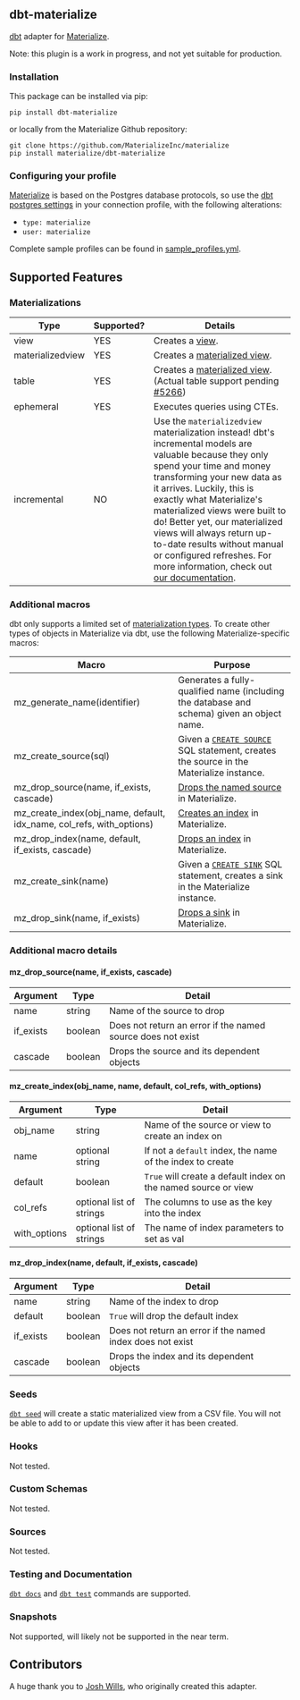 ## dbt-materialize

[dbt](https://www.getdbt.com/) adapter for [Materialize](http://materialize.io).

Note: this plugin is a work in progress, and not yet suitable for production.

### Installation

This package can be installed via pip:
```nofmt
pip install dbt-materialize
```

or locally from the Materialize Github repository:
```nofmt
git clone https://github.com/MaterializeInc/materialize
pip install materialize/dbt-materialize
```

### Configuring your profile

[Materialize](http://materialize.io) is based on the Postgres database protocols, so use the
[dbt postgres settings](https://docs.getdbt.com/docs/profile-postgres) in your connection profile,
with the following alterations:
- `type: materialize`
- `user: materialize`

Complete sample profiles can be found in [sample_profiles.yml](https://github.com/MaterializeInc/materialize/blob/main/misc/dbt-materialize/dbt/include/materialize/sample_profiles.yml).

## Supported Features

### Materializations

Type | Supported? | Details
-----|------------|----------------
view | YES | Creates a [view](https://materialize.com/docs/sql/create-view/#main).
materializedview | YES | Creates a [materialized view](https://materialize.com/docs/sql/create-materialized-view/#main).
table | YES | Creates a [materialized view](https://materialize.com/docs/sql/create-materialized-view/#main). (Actual table support pending [#5266](https://github.com/MaterializeInc/materialize/issues/5266))
ephemeral | YES | Executes queries using CTEs.
incremental | NO | Use the `materializedview` materialization instead! dbt's incremental models are valuable because they only spend your time and money transforming your new data as it arrives. Luckily, this is exactly what Materialize's materialized views were built to do! Better yet, our materialized views will always return up-to-date results without manual or configured refreshes. For more information, check out [our documentation](https://materialize.com/docs/).

### Additional macros

dbt only supports a limited set of [materialization types](https://docs.getdbt.com/docs/building-a-dbt-project/building-models/materializations). To create other types of objects in Materialize
via dbt, use the following Materialize-specific macros:

Macro | Purpose
------|----------
mz_generate_name(identifier) | Generates a fully-qualified name (including the database and schema) given an object name.
mz_create_source(sql) | Given a [`CREATE SOURCE`](https://materialize.com/docs/sql/create-source/) SQL statement, creates the source in the Materialize instance.
mz_drop_source(name, if_exists, cascade) | [Drops the named source](https://materialize.com/docs/sql/drop-source/) in Materialize.
mz_create_index(obj_name, default, idx_name, col_refs, with_options) | [Creates an index](https://materialize.com/docs/sql/create-index/) in Materialize.
mz_drop_index(name, default, if_exists, cascade) | [Drops an index](https://materialize.com/docs/sql/drop-index/) in Materialize.
mz_create_sink(name) | Given a [`CREATE SINK`](https://materialize.com/docs/sql/create-sink/) SQL statement, creates a sink in the Materialize instance.
mz_drop_sink(name, if_exists) | [Drops a sink](https://materialize.com/docs/sql/drop-sink/) in Materialize.

### Additional macro details

#### mz_drop_source(name, if_exists, cascade)

Argument | Type | Detail
---------|------|--------
name     | string | Name of the source to drop
if_exists | boolean | Does not return an error if the named source does not exist
cascade | boolean | Drops the source and its dependent objects

#### mz_create_index(obj_name, name, default, col_refs, with_options)

Argument | Type | Detail
---------|------|--------
obj_name | string | Name of the source or view to create an index on
name | optional string | If not a `default` index, the name of the index to create
default | boolean | `True` will create a default index on the named source or view
col_refs | optional list of strings | The columns to use as the key into the index
with_options | optional list of strings | The name of index parameters to set as val

#### mz_drop_index(name, default, if_exists, cascade)

Argument | Type | Detail
---------|------|--------
name | string | Name of the index to drop
default | boolean | `True` will drop the default index
if_exists | boolean | Does not return an error if the named index does not exist
cascade | boolean | Drops the index and its dependent objects

### Seeds

[`dbt seed`](https://docs.getdbt.com/reference/commands/seed/) will create a static materialized
view from a CSV file. You will not be able to add to or update this view after it has been created.

### Hooks

Not tested.

### Custom Schemas

Not tested.

### Sources

Not tested.

### Testing and Documentation

[`dbt docs`](https://docs.getdbt.com/reference/commands/cmd-docs) and [`dbt test`](https://docs.getdbt.com/reference/commands/test)
commands are supported.

### Snapshots

Not supported, will likely not be supported in the near term.

## Contributors

A huge thank you to [Josh Wills](https://github.com/jwills), who originally created this adapter.
